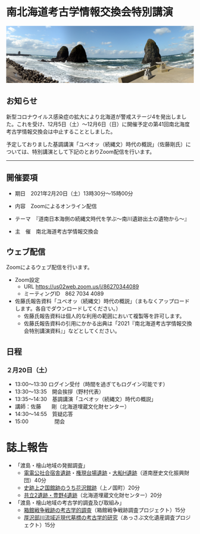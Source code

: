 # 南北海道考古学情報交換会特別講演

![sanbonsugi](fig/setana.png)

## お知らせ

新型コロナウイルス感染症の拡大により北海道が警戒ステージ4を発出しました。これを受け、12月5日（土）〜12月6日（日）に開催予定の第41回南北海度考古学情報交換会は中止することとしました。

予定しておりました基調講演「ユベオッ（続縄文）時代の概説」（佐藤剛氏）については、特別講演として下記のとおりZoom配信を行います。

------

## 開催要項

- 期日　2021年2月20日（土）13時30分～15時00分
- 内容　Zoomによるオンライン配信

- テーマ　『道南日本海側の続縄文時代を学ぶ～南川遺跡出土の遺物から～』
- 主　催　南北海道考古学情報交換会



## ウェブ配信

Zoomによるウェブ配信を行います。

- Zoom設定　
	- URL  https://us02web.zoom.us/j/86270344089
	- ミーティングID　862 7034 4089
- 佐藤氏報告資料「ユベオッ（続縄文）時代の概説」（まもなくアップロードします。各自でダウンロードしてください。）
	- 佐藤氏報告資料は個人的な利用の範囲において複製等を許可します。
	- 佐藤氏報告資料の引用にかかる出典は「2021『南北海道考古学情報交換会特別講演資料』」などとしてください。
  



## 日程

### ２月20日（土）

- 13:00～13:30	ログイン受付（時間を過ぎてもログイン可能です）
- 13:30～13:35　開会挨拶（野村代表）
- 13:35～14:30　基調講演「ユベオッ（続縄文）時代の概説」
- 講師：佐藤　　剛（北海道埋蔵文化財センター）
- 14:30～14:55　質疑応答
- 15:00　　　　　閉会



# 誌上報告

- 「渡島・檜山地域の発掘調査」　
  - [電電公社合宿舎遺跡](report/denden/merge_denden.pdf)・[権現台場遺跡](report/gongen/merge.pdf)・[大船H遺跡](report/oohune/merge_oohune.pdf)（道南歴史文化振興財団）40分
  - [史跡上之国館跡のうち花沢館跡](report/hanazawa/hanazawa/pdf)（上ノ国町）20分
  - [共立2遺跡・豊野4遺跡](report/suemitu.pdf)（北海道埋蔵文化財センター）20分
- 「渡島・檜山地域の考古学的調査及び取組み」　
  - [箱館戦争戦跡の考古学的調査](report/2020川汲台場調査報告_道南考古発表資料.pdf)（箱館戦争戦跡調査プロジェクト）15分
  - [厚沢部川流域近現代墓標の考古学的研究](report/200808厚沢部町内墓地の考古学的研究.pdf)（あっさぶ文化遺産調査プロジェクト）15分



